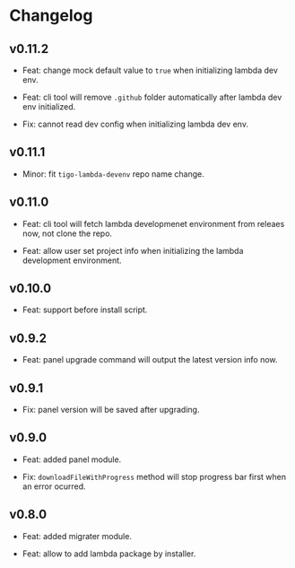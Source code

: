 # Changelog

## v0.11.2

- Feat: change mock default value to `true` when initializing lambda dev env.

- Feat: cli tool will remove `.github` folder automatically after lambda dev env initialized.

- Fix: cannot read dev config when initializing lambda dev env.

## v0.11.1

- Minor: fit `tigo-lambda-devenv` repo name change.

## v0.11.0

- Feat: cli tool will fetch lambda developmenet environment from releaes now, not clone the repo.

- Feat: allow user set project info when initializing the lambda development environment.

## v0.10.0

- Feat: support before install script.

## v0.9.2

- Feat: panel upgrade command will output the latest version info now.

## v0.9.1

- Fix: panel version will be saved after upgrading.

## v0.9.0

- Feat: added panel module.

- Fix: `downloadFileWithProgress` method will stop progress bar first when an error ocurred.

## v0.8.0

- Feat: added migrater module.

- Feat: allow to add lambda package by installer.
